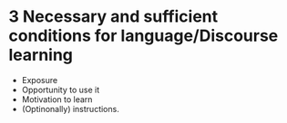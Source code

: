 # 3 Necessary and sufficient conditions for language/Discourse learning

- Exposure
- Opportunity to use it
- Motivation to learn
- (Optinonally) instructions.
